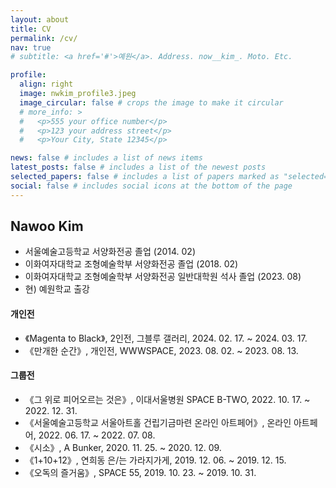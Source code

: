 ```yaml
---
layout: about
title: CV
permalink: /cv/
nav: true
# subtitle: <a href='#'>예원</a>. Address. now__kim_. Moto. Etc.

profile:
  align: right
  image: nwkim_profile3.jpeg
  image_circular: false # crops the image to make it circular
  # more_info: >
  #   <p>555 your office number</p>
  #   <p>123 your address street</p>
  #   <p>Your City, State 12345</p>

news: false # includes a list of news items
latest_posts: false # includes a list of the newest posts
selected_papers: false # includes a list of papers marked as "selected={true}"
social: false # includes social icons at the bottom of the page
---
```




<!-- ## 개요
* 연락처: [이메일, 전화번호 등] -->


<!-- ## Education -->
<!-- --- -->

## **Nawoo** Kim
- 서울예술고등학교 서양화전공 졸업 (2014. 02) 
- 이화여자대학교 조형예술학부 서양화전공 졸업 (2018. 02)
- 이화여자대학교 조형예술학부 서양화전공 일반대학원 석사 졸업 (2023. 08)
- 현\) 예원학교 출강

<!-- ## Work Experience
---
  
- [회사/기관 이름], [직무/직책], [근무 기간] -->

<!-- ## Exhibition -->

#### 개인전
- 《Magenta to Black》, 2인전, 그블루 갤러리, 2024. 02. 17. ~ 2024. 03. 17.
- 《만개한 순간》, 개인전, WWWSPACE, 2023. 08. 02. ~ 2023. 08. 13.
 
#### 그룹전
- 《그 위로 피어오르는 것은》, 이대서울병원 SPACE B-TWO, 2022. 10. 17. ~ 2022. 12. 31.
- 《서울예술고등학교 서울아트홀 건립기금마련 온라인 아트페어》, 온라인 아트페어, 2022. 06. 17. ~ 2022. 07. 08.
- 《시소》, A Bunker, 2020. 11. 25. ~ 2020. 12. 09.
- 《1\+10\+12》, 연희동 은/는 가라지가게, 2019. 12. 06. ~ 2019. 12. 15.
- 《오독의 즐거움》, SPACE 55, 2019. 10. 23. ~ 2019. 10. 31.
